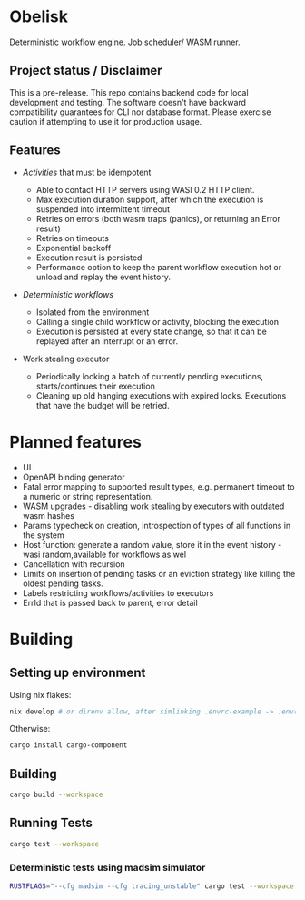 # Obelisk
Deterministic workflow engine.
Job scheduler/ WASM runner.

## Project status / Disclaimer
This is a pre-release.
This repo contains backend code for local development and testing.
The software doesn't have backward compatibility guarantees for CLI nor database format.
Please exercise caution if attempting to use it for production usage.

## Features
* *Activities* that must be idempotent
    * Able to contact HTTP servers using WASI 0.2 HTTP client.
    * Max execution duration support, after which the execution is suspended into intermittent timeout
    * Retries on errors (both wasm traps (panics), or returning an Error result)
    * Retries on timeouts
    * Exponential backoff
    * Execution result is persisted
    * Performance option to keep the parent workflow execution hot or unload and replay the event history.

* *Deterministic workflows*
    * Isolated from the environment
    * Calling a single child workflow or activity, blocking the execution
    * Execution is persisted at every state change, so that it can be replayed after an interrupt or an error.

* Work stealing executor
    * Periodically locking a batch of currently pending executions, starts/continues their execution
    * Cleaning up old hanging executions with expired locks. Executions that have the budget will be retried.

# Planned features
* UI
* OpenAPI binding generator
* Fatal error mapping to supported result types, e.g. permanent timeout to a numeric or string representation.
* WASM upgrades - disabling work stealing by executors with outdated wasm hashes
* Params typecheck on creation, introspection of types of all functions in the system
* Host function: generate a random value, store it in the event history - wasi random,available for workflows as wel
* Cancellation with recursion
* Limits on insertion of pending tasks or an eviction strategy like killing the oldest pending tasks.
* Labels restricting workflows/activities to executors
* ErrId that is passed back to parent, error detail

# Building

## Setting up environment
Using nix flakes:
```sh
nix develop # or direnv allow, after simlinking .envrc-example -> .envrc
```
Otherwise:
```sh
cargo install cargo-component
```

## Building

```sh
cargo build --workspace
```

## Running Tests
```sh
cargo test --workspace
```

### Deterministic tests using madsim simulator
```sh
RUSTFLAGS="--cfg madsim --cfg tracing_unstable" cargo test --workspace
```
